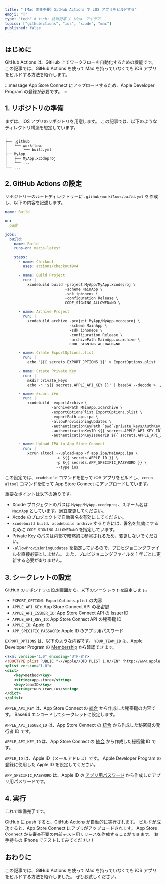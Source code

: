 ```yaml
---
title: "【Mac 実機不要】GitHub Actions で iOS アプリをビルドする"
emoji: "🦔"
type: "tech" # tech: 技術記事 / idea: アイデア
topics: ["githubactions", "ios", "xcode", "mac"]
published: false
---
```


## はじめに

GitHub Actions は、GitHub 上でワークフローを自動化するための機能です。
この記事では、GitHub Actions を使って Mac を持っていなくても iOS アプリをビルドする方法を紹介します。

:::message
App Store Connect にアップロードするため、Apple Developer Program の登録が必要です。
:::

## 1. リポジトリの準備

まずは、iOS アプリのリポジトリを用意します。
この記事では、以下のようなディレクトリ構造を想定しています。

```
.
├── .github
│   └── workflows
│       └── build.yml
├── MyApp
│   ├── MyApp.xcodeproj
│   └── ...
└── ...
```

## 2. GitHub Actions の設定

リポジトリーのルートディレクトリーに `.github/workflows/build.yml` を作成し、以下の内容を記述します。

```yaml
name: Build

on:
  push

jobs:          
  build:
    name: Build
    runs-on: macos-latest

    steps:
      - name: Checkout
        uses: actions/checkout@v4

      - name: Build Project
        run: |
          xcodebuild build -project MyApp/MyApp.xcodeproj \
                           -scheme MainApp \
                           -sdk iphoneos \
                           -configuration Release \
                           CODE_SIGNING_ALLOWED=NO \

      - name: Archive Project
        run: |                        
          xcodebuild archive -project MyApp/MyApp.xcodeproj \
                             -scheme MainApp \
                             -sdk iphoneos \
                             -configuration Release \
                             -archivePath MainApp.xcarchive \
                             CODE_SIGNING_ALLOWED=NO

      - name: Create ExportOptions.plist
        run: |
          echo '${{ secrets.EXPORT_OPTIONS }}' > ExportOptions.plist

      - name: Create Private Key
        run: |
          mkdir private_keys
          echo -n '${{ secrets.APPLE_API_KEY }}' | base64 --decode > ./private_keys/AuthKey_${{ secrets.APPLE_API_ISSUER_ID }}.p8

      - name: Export IPA
        run: |   
          xcodebuild -exportArchive \
                     -archivePath MainApp.xcarchive \
                     -exportOptionsPlist ExportOptions.plist \
                     -exportPath app.ipa \
                     -allowProvisioningUpdates \
                     -authenticationKeyPath `pwd`/private_keys/AuthKey_${{ secrets.APPLE_API_ISSUER_ID }}.p8 \
                     -authenticationKeyID ${{ secrets.APPLE_API_KEY_ID }} \
                     -authenticationKeyIssuerID ${{ secrets.APPLE_API_ISSUER_ID }}

      - name: Upload IPA to App Store Connect
        run: |
          xcrun altool --upload-app -f app.ipa/MainApp.ipa \
                       -u ${{ secrets.APPLE_ID }} \
                       -p ${{ secrets.APP_SPECIFIC_PASSWORD }} \
                       --type ios
```

この設定では、`xcodebuild` コマンドを使って iOS アプリをビルドし、`xcrun altool` コマンドを使って App Store Connect にアップロードしています。

重要なポイントは以下の通りです。

- Xcode プロジェクトのパスは `MyApp/MyApp.xcodeproj`、スキーム名は `MainApp` としています。適宜変更してください。
- Xcode のプロジェクトで自動署名を有効にしてください。
- `xcodebuild build`、`xcodebuild archive` するときには、署名を無効にするために `CODE_SIGNING_ALLOWED=NO` を指定しています。
- Private Key のパスは内部で暗黙的に参照されるため、変更しないでください。
- `-allowProvisioningUpdates` を指定しているので、プロビジョニングファイルを直接必要としません。
また、プロビジョニングファイルを 1 年ごとに更新する必要がありません。

## 3. シークレットの設定

GitHub のリポジトリの設定画面から、以下のシークレットを設定します。

- `EXPORT_OPTIONS`: `ExportOptions.plist` の内容
- `APPLE_API_KEY`: App Store Connect API の秘密鍵
- `APPLE_API_ISSUER_ID`: App Store Connect API の Issuer ID
- `APPLE_API_KEY_ID`: App Store Connect API の秘密鍵 ID
- `APPLE_ID`: Apple ID
- `APP_SPECIFIC_PASSWORD`: Apple ID のアプリ用パスワード

`EXPORT_OPTIONS` は、以下のような内容です。
`YOUR_TEAM_ID` は、Apple Developer Program の [Membership](https://developer.apple.com/account/) から確認できます。

```xml
<?xml version="1.0" encoding="UTF-8"?>
<!DOCTYPE plist PUBLIC "-//Apple//DTD PLIST 1.0//EN" "http://www.apple.com/DTDs/PropertyList-1.0.dtd">
<plist version="1.0">
<dict>
    <key>method</key>
    <string>app-store</string>
    <key>teamID</key>
    <string>YOUR_TEAM_ID</string>
</dict>
</plist>
```

`APPLE_API_KEY` は、App Store Connect の [統合](https://appstoreconnect.apple.com/access/integrations/api) から作成した秘密鍵の内容です。
Base64 エンコードしてシークレットに設定します。

`APPLE_API_ISSUER_ID` は、App Store Connect の [統合](https://appstoreconnect.apple.com/access/integrations/api) から作成した秘密鍵の発行者 ID です。

`APPLE_API_KEY_ID` は、App Store Connect の [統合](https://appstoreconnect.apple.com/access/integrations/api) から作成した秘密鍵 ID です。

`APPLE_ID` は、Apple ID（メールアドレス）です。
Apple Developer Program の登録に使用した Apple ID を設定してください。

`APP_SPECIFIC_PASSWORD` は、Apple ID の [アプリ用パスワード](https://appleid.apple.com/account/manage) から作成したアプリ用パスワードです。

## 4. 実行

これで準備完了です。

GitHub に push すると、GitHub Actions が自動的に実行されます。
ビルドが成功すると、App Store Connect にアプリがアップロードされます。
App Store Connect から審査不要の内部テスト用リリースを作成することができます。
お手持ちの iPhone でテストしてみてください！

## おわりに

この記事では、GitHub Actions を使って Mac を持っていなくても iOS アプリをビルドする方法を紹介しました。
ぜひお試しください。

